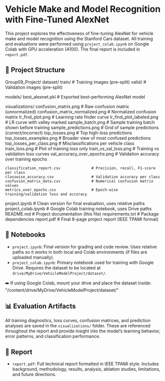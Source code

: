 # Vehicle Make and Model Recognition with Fine-Tuned AlexNet

This project explores the effectiveness of fine-tuning AlexNet for vehicle make and model recognition using the Stanford Cars dataset. All training and evaluations were performed using `project_colab.ipynb` on Google Colab with GPU acceleration (A100). The final report is included in `report.pdf`.

## 📁 Project Structure

Group09_Project/
  dataset/
    train/                         # Training images (pre-split)
    valid/                         # Validation images (pre-split)

  models/
    best_alexnet.pkl              # Exported best-performing AlexNet model

  visualizations/
    confusion_matrix.png                   # Raw confusion matrix (unnormalized)
    confusion_matrix_normalized.png        # Normalized confusion matrix
    lr_find_plot.png                       # Learning rate finder curve
    lr_find_plot_labeled.png               # LR curve with valley marked
    sample_batch.png                       # Sample training batch shown before training
    sample_predictions.png                 # Grid of sample predictions (correct/incorrect)
    top_losses.png                         # Top high-loss predictions
    top_losses_examples.png                # Broader view of most confused predictions
    top_losses_per_class.png               # Misclassifications per vehicle class
    train_loss.png                         # Plot of training loss only
    train_vs_val_loss.png                  # Training vs validation loss curves
    val_accuracy_over_epochs.png           # Validation accuracy over training epochs

    classification_report.csv              # Precision, recall, F1-score per class
    classwise_accuracy.csv                 # Validation accuracy per class
    confusion_matrix_data.csv              # Numerical confusion matrix values
    metrics_over_epochs.csv                # Epoch-wise training/validation loss and accuracy

  project.ipynb                  # Clean version for final evaluation, uses relative paths
  project_colab.ipynb            # Google Colab training notebook, uses Drive paths
  README.md                      # Project documentation (this file)
  requirements.txt               # Package dependencies
  report.pdf                     # Final 8-page project report (IEEE TPAMI format)

## 🧠 Notebooks

- `project.ipynb`: Final version for grading and code review. Uses relative paths so it works in both local and Colab environments (if files are uploaded manually).
- `project_colab.ipynb`: Primary notebook used for training with Google Drive. Requires the dataset to be located at `drive/MyDrive/VehicleModelProject/dataset/`.

➡️ If using Google Colab, mount your drive and place the dataset inside: "/content/drive/MyDrive/VehicleModelProject/dataset/"


## 📊 Evaluation Artifacts

All training diagnostics, loss curves, confusion matrices, and prediction analyses are saved in the `visualizations/` folder. These are referenced throughout the report and provide insight into the model’s learning behavior, error patterns, and classification performance.

## 📄 Report

- `report.pdf`: Full technical report formatted in IEEE TPAMI style. Includes background, methodology, results, analysis, ablation studies, limitations, and future directions.
